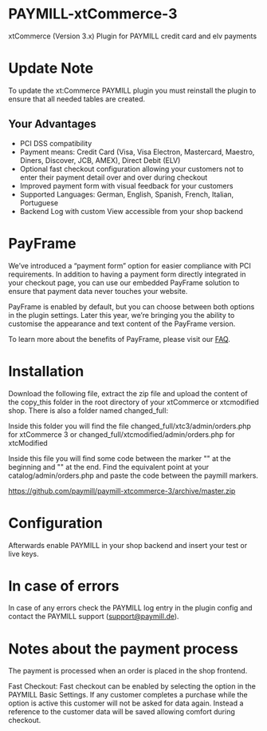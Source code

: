 PAYMILL-xtCommerce-3
====================

xtCommerce (Version 3.x) Plugin for PAYMILL credit card and elv payments

# Update Note

To update the xt:Commerce PAYMILL plugin you must reinstall the plugin to ensure 
that all needed tables are created.

## Your Advantages
* PCI DSS compatibility
* Payment means: Credit Card (Visa, Visa Electron, Mastercard, Maestro, Diners, Discover, JCB, AMEX), Direct Debit (ELV)
* Optional fast checkout configuration allowing your customers not to enter their payment detail over and over during checkout
* Improved payment form with visual feedback for your customers
* Supported Languages: German, English, Spanish, French, Italian, Portuguese
* Backend Log with custom View accessible from your shop backend

# PayFrame 
 
We’ve introduced a “payment form” option for easier compliance with PCI 
requirements. 
In addition to having a payment form directly integrated in your checkout page, you 
can use our embedded PayFrame solution to ensure that payment data never 
touches your website. 
 
PayFrame is enabled by default, but you can choose between both options in the 
plugin settings. Later this year, we’re bringing you the ability to customise the 
appearance and text content of the PayFrame version. 
 
To learn more about the benefits of PayFrame, please visit our [FAQ](https://www.paymill.com/en/faq/how-does-paymills-payframe-solution-work "FAQ").

# Installation

Download the following file, extract the zip file and upload the content of the copy_this folder in the root directory of your xtCommerce or xtcmodified shop.
There is also a folder named changed_full:

Inside this folder you will find the file changed_full/xtc3/admin/orders.php for xtCommerce 3 
or changed_full/xtcmodified/admin/orders.php for xtcModified

Inside this file you will find some code between the marker "<!-- Paymill begin -->" at the beginning and "<!-- Paymill end -->"
at the end. Find the equivalent point at your catalog/admin/orders.php and paste the code between the paymill markers.

https://github.com/paymill/paymill-xtcommerce-3/archive/master.zip

# Configuration

Afterwards enable PAYMILL in your shop backend and insert your test or live keys.

# In case of errors

In case of any errors check the PAYMILL log entry in the plugin config and 
contact the PAYMILL support (support@paymill.de).

# Notes about the payment process

The payment is processed when an order is placed in the shop frontend.

Fast Checkout: Fast checkout can be enabled by selecting the option in the PAYMILL Basic Settings. If any customer completes a purchase while the option is active this customer will not be asked for data again. Instead a reference to the customer data will be saved allowing comfort during checkout.
